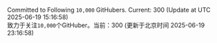 Committed to Following `10,000` GitHubers. Current: <!-- FOLLOWING_COUNT -->300<!-- FOLLOWING_COUNT --> (Update at UTC <!-- LAST_UPDATED -->2025-06-19 15:16:58<!-- LAST_UPDATED -->)<br>
致力于关注`10,000`个GitHuber。当前：<!-- FOLLOWING_COUNT -->300<!-- FOLLOWING_COUNT --> (更新于北京时间 <!-- LAST_UPDATED_CST -->2025-06-19 23:16:58<!-- LAST_UPDATED_CST -->)
